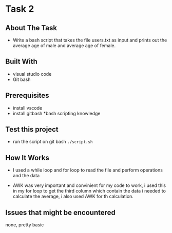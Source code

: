 # Task 2
## About The Task
* Write a bash script that takes the file users.txt as input and prints out the average age of male and average age of female.

## Built With
* visual studio code
* Git bash

## Prerequisites
* install vscode
* install gitbash
*bash scripting knowledge

## Test this project

* run the script on git bash
 `./script.sh`


## How It Works
 * I used a while loop and for loop to read the file and perform operations and the data
 
 * AWK was very important and convinient for my code to work, i used this in my for loop
  to get the third column which contain the data i needed to calculate the average, i also used AWK
  for th calculation.

## Issues that might be encountered
none, pretty basic


